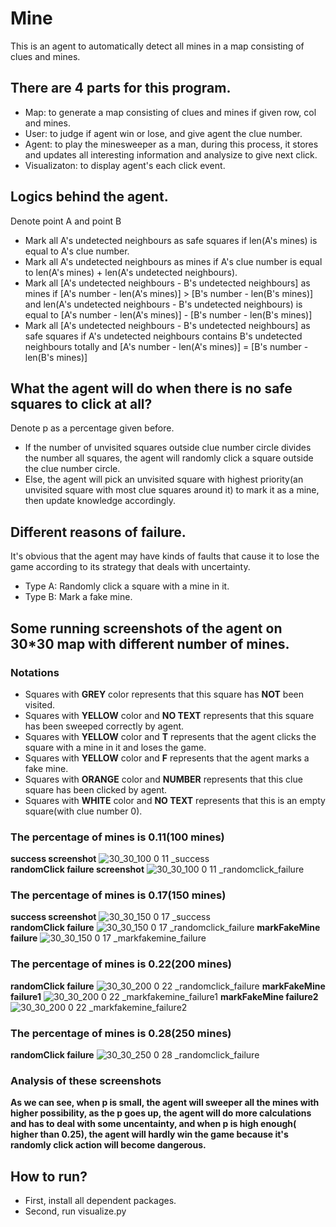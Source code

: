 # Mine
This is an agent to automatically detect all mines in a map consisting of clues and mines.
## There are 4 parts for this program.
* Map: to generate a map consisting of clues and mines if given row, col and mines.
* User: to judge if agent win or lose, and give agent the clue number.
* Agent: to play the minesweeper as a man, during this process, it stores and updates all interesting information and analysize to give next click.
* Visualizaton: to display agent's each click event.
## Logics behind the agent.
Denote point A and point B
* Mark all A's undetected neighbours as safe squares if len(A's mines) is equal to A's clue number.
* Mark all A's undetected neighbours as mines if A's clue number is equal to len(A's mines) + len(A's undetected neighbours).
* Mark all [A's undetected neighbours - B's undetected neighbours] as mines if [A's number - len(A's mines)] > [B's number - len(B's mines)] and len(A's undetected neighbours - B's undetected neighbours) is equal to [A's number - len(A's mines)] - [B's number - len(B's mines)]
* Mark all [A's undetected neighbours - B's undetected neighbours] as safe squares if A's undetected neighbours contains B's undetected neighbours totally and [A's number - len(A's mines)] = [B's number - len(B's mines)] 
## What the agent will do when there is no safe squares to click at all?
Denote p as a percentage given before.
* If the number of unvisited squares outside clue number circle divides the number all squares, the agent will randomly click a square outside the clue number circle.
* Else, the agent will pick an unvisited square with highest priority(an unvisited square with most clue squares around it) to mark it as a mine, then update knowledge accordingly.  
## Different reasons of failure.
It's obvious that the agent may have kinds of faults that cause it to lose the game according to its strategy that deals with uncertainty.
* Type A: Randomly click a square with a mine in it.
* Type B: Mark a fake mine.
## Some running screenshots of the agent on 30*30 map with different number of mines.
### Notations 
* Squares with **GREY** color represents that this square has **NOT** been visited.
* Squares with **YELLOW** color and **NO TEXT** represents that this square has been sweeped correctly by agent.
* Squares with **YELLOW** color and **T** represents that the agent clicks the square with a mine in it and loses the game.
* Squares with **YELLOW** color and **F** represents that the agent marks a fake mine.
* Squares with **ORANGE** color and **NUMBER** represents that this clue square has been clicked by agent. 
* Squares with **WHITE** color and **NO TEXT** represents that this is an empty square(with clue number 0).
### The percentage of mines is 0.11(100 mines)
**success screenshot**
![30_30_100 0 11 _success](https://user-images.githubusercontent.com/30862009/31573331-7a3968fe-b087-11e7-9605-9150a4392ef5.png)  
**randomClick failure screenshot**
![30_30_100 0 11 _randomclick_failure](https://user-images.githubusercontent.com/30862009/31573339-ae74be3e-b087-11e7-8942-121b692fdeb1.png)
### The percentage of mines is 0.17(150 mines)
**success screenshot**
![30_30_150 0 17 _success](https://user-images.githubusercontent.com/30862009/31573342-c684b402-b087-11e7-82c9-e1861f2870f4.png)  
**randomClick failure**
![30_30_150 0 17 _randomclick_failure](https://user-images.githubusercontent.com/30862009/31573346-d6bf069c-b087-11e7-844e-fed029452b0c.png)
**markFakeMine failure**
![30_30_150 0 17 _markfakemine_failure](https://user-images.githubusercontent.com/30862009/31573354-eeb41a08-b087-11e7-8401-e06fc1003abc.png)
### The percentage of mines is 0.22(200 mines)
**randomClick failure**
![30_30_200 0 22 _randomclick_failure](https://user-images.githubusercontent.com/30862009/31573363-158d8f10-b088-11e7-834b-352492c2351f.png)
**markFakeMine failure1**
![30_30_200 0 22 _markfakemine_failure1](https://user-images.githubusercontent.com/30862009/31573369-2733dcd8-b088-11e7-86ca-e75b4e9d39c4.png)
**markFakeMine failure2**
![30_30_200 0 22 _markfakemine_failure2](https://user-images.githubusercontent.com/30862009/31573371-300a9144-b088-11e7-86a5-ff593eefc37f.png)
### The percentage of mines is 0.28(250 mines)
**randomClick failure**
![30_30_250 0 28 _randomclick_failure](https://user-images.githubusercontent.com/30862009/31573374-3e2600a6-b088-11e7-9318-25e24fc86c56.png)  
### Analysis of these screenshots
**As we can see, when p is small, the agent will sweeper all the mines with higher possibility, as the p goes up, the agent will do more calculations and has to deal with some uncentainty, and when p is high enough( higher than 0.25), the agent will hardly win the game because it's randomly click action will become dangerous.**
## How to run?
* First, install all dependent packages.
* Second, run visualize.py
